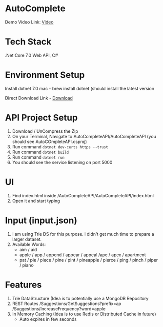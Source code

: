 # AutoComplete

Demo Video Link: [Video](https://drive.google.com/file/d/1JhMZi21Po9HpNqVYWgLR3rk7a9gIO5vR/view?usp=share_link)

# Tech Stack
.Net Core 7.0 Web API, C#

# Environment Setup

Install dotnet 7.0 
  mac - brew install dotnet (should install the latest version
  
  Direct Download Link - [Download](https://dotnet.microsoft.com/en-us/download/dotnet/7.0)

# API Project Setup

1. Download / UnCompress the Zip 
2. On your Terminal, Navigate to AutoCompleteAPI/AutoCompleteAPI (you should see AutoCOmpleteAPI.csproj)
3. Run command `dotnet dev-certs https --trust`
4. Run command `dotnet build`
5. Run command `dotnet run`
6. You should see the service listening on port 5000

# UI

1. Find index.html inside /AutoCompleteAPI/AutoCompleteAPI/index.html
2. Open it and start typing 

# Input (input.json)

1. I am using Trie DS for this purpose. I didn't get much time to prepare a larger dataset. 
2. Available Words:
      - aim / aid
      - apple / app / append / appear / appeal /ape / apex / apartment 
      - pat / pie / piece / pine / pint / pineapple / pierce / ping / pinch / piper / piano
      
# Features

1. Trie DataStructure (Idea is to potentially use a MongoDB Repository
2. REST Routes
   /Suggestions/GetSuggestions?prefix=ap
   /Suggestions/IncreaseFrequency?word=apple
3. In Memory Caching (Idea is to use Redis or Distributed Cache in future)
   - Auto expires in few seconds
